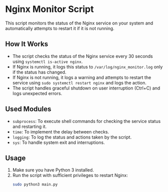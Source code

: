 # Nginx Monitor Script

This script monitors the status of the Nginx service on your system and automatically attempts to restart it if it is not running.

## How It Works

- The script checks the status of the Nginx service every 30 seconds using `systemctl is-active nginx`.
- If Nginx is running, it logs this status to `/var/log/nginx_monitor.log` only if the status has changed.
- If Nginx is not running, it logs a warning and attempts to restart the service using `sudo systemctl restart nginx` and logs the action.
- The script handles graceful shutdown on user interruption (Ctrl+C) and logs unexpected errors.

## Used Modules
- `subprocess`: To execute shell commands for checking the service status and restarting it.
- `time`: To implement the delay between checks.
- `logging`: To log the status and actions taken by the script.
- `sys`: To handle system exit and interruptions.

## Usage

1. Make sure you have Python 3 installed.
2. Run the script with sufficient privileges to restart Nginx:
   ```sh
   sudo python3 main.py